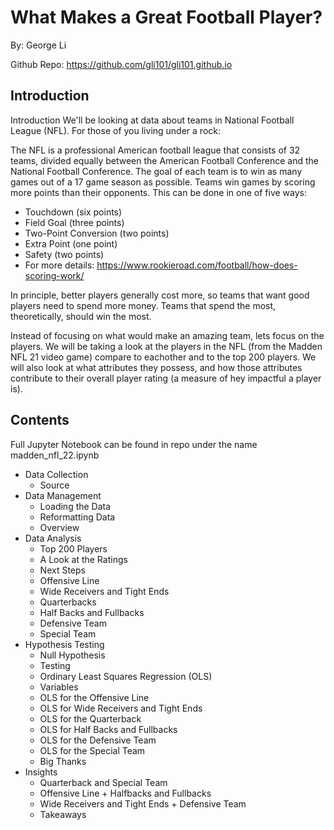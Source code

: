 # What Makes a Great Football Player?
By: George Li

Github Repo: https://github.com/gli101/gli101.github.io

## Introduction
Introduction
We'll be looking at data about teams in National Football League (NFL). For those of you living under a rock:

The NFL is a professional American football league that consists of 32 teams, divided equally between the American Football Conference and the National Football Conference. The goal of each team is to win as many games out of a 17 game season as possible. Teams win games by scoring more points than their opponents. This can be done in one of five ways:

- Touchdown (six points)
- Field Goal (three points)
- Two-Point Conversion (two points)
- Extra Point (one point)
- Safety (two points)
- For more details: https://www.rookieroad.com/football/how-does-scoring-work/

In principle, better players generally cost more, so teams that want good players need to spend more money. Teams that spend the most, theoretically, should win the most.

Instead of focusing on what would make an amazing team, lets focus on the players. We will be taking a look at the players in the NFL (from the Madden NFL 21 video game) compare to eachother and to the top 200 players. We will also look at what attributes they possess, and how those attributes contribute to their overall player rating (a measure of hey impactful a player is).

## Contents 
Full Jupyter Notebook can be found in repo under the name madden_nfl_22.ipynb
- Data Collection
    - Source
- Data Management
    - Loading the Data
    - Reformatting Data
    - Overview
- Data Analysis
    - Top 200 Players
    - A Look at the Ratings
    - Next Steps
    - Offensive Line
    - Wide Receivers and Tight Ends
    - Quarterbacks
    - Half Backs and Fullbacks
    - Defensive Team
    - Special Team
- Hypothesis Testing
    - Null Hypothesis
    - Testing
    - Ordinary Least Squares Regression (OLS)
    - Variables
    - OLS for the Offensive Line
    - OLS for Wide Receivers and Tight Ends
    - OLS for the Quarterback
    - OLS for Half Backs and Fullbacks
    - OLS for the Defensive Team
    - OLS for the Special Team
    - Big Thanks
- Insights
    - Quarterback and Special Team
    - Offensive Line + Halfbacks and Fullbacks
    - Wide Receivers and Tight Ends + Defensive Team
    - Takeaways
